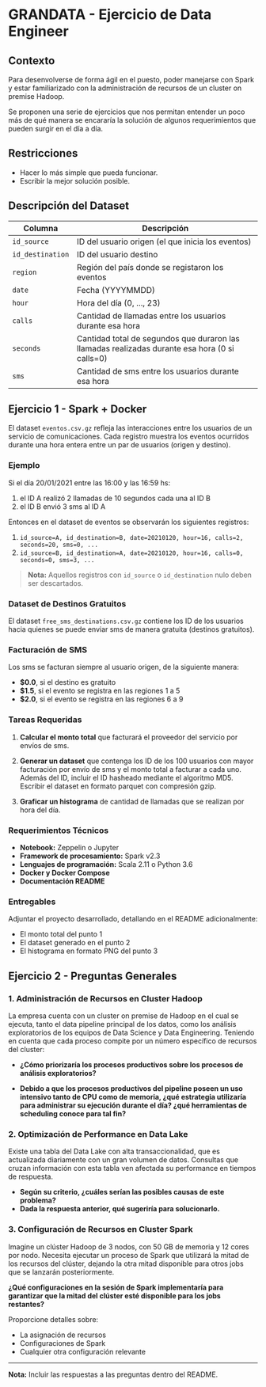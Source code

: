 # GRANDATA - Ejercicio de Data Engineer

## Contexto

Para desenvolverse de forma ágil en el puesto, poder manejarse con Spark y estar familiarizado con la administración de recursos de un cluster on premise Hadoop.

Se proponen una serie de ejercicios que nos permitan entender un poco más de qué manera se encararía la solución de algunos requerimientos que pueden surgir en el día a día.

## Restricciones

- Hacer lo más simple que pueda funcionar.
- Escribir la mejor solución posible.

## Descripción del Dataset

| Columna | Descripción |
|---------|-------------|
| `id_source` | ID del usuario origen (el que inicia los eventos) |
| `id_destination` | ID del usuario destino |
| `region` | Región del país donde se registaron los eventos |
| `date` | Fecha (YYYYMMDD) |
| `hour` | Hora del día (0, ..., 23) |
| `calls` | Cantidad de llamadas entre los usuarios durante esa hora |
| `seconds` | Cantidad total de segundos que duraron las llamadas realizadas durante esa hora (0 si calls=0) |
| `sms` | Cantidad de sms entre los usuarios durante esa hora |

## Ejercicio 1 - Spark + Docker

El dataset `eventos.csv.gz` refleja las interacciones entre los usuarios de un servicio de comunicaciones. Cada registro muestra los eventos ocurridos durante una hora entera entre un par de usuarios (origen y destino).

### Ejemplo

Si el día 20/01/2021 entre las 16:00 y las 16:59 hs:

1. el ID A realizó 2 llamadas de 10 segundos cada una al ID B
2. el ID B envió 3 sms al ID A

Entonces en el dataset de eventos se observarán los siguientes registros:

1. `id_source=A, id_destination=B, date=20210120, hour=16, calls=2, seconds=20, sms=0, ...`
2. `id_source=B, id_destination=A, date=20210120, hour=16, calls=0, seconds=0, sms=3, ...`

> **Nota:** Aquellos registros con `id_source` o `id_destination` nulo deben ser descartados.

### Dataset de Destinos Gratuitos

El dataset `free_sms_destinations.csv.gz` contiene los ID de los usuarios hacia quienes se puede enviar sms de manera gratuita (destinos gratuitos).

### Facturación de SMS

Los sms se facturan siempre al usuario origen, de la siguiente manera:

- **$0.0**, si el destino es gratuito
- **$1.5**, si el evento se registra en las regiones 1 a 5
- **$2.0**, si el evento se registra en las regiones 6 a 9

### Tareas Requeridas

1. **Calcular el monto total** que facturará el proveedor del servicio por envíos de sms.

2. **Generar un dataset** que contenga los ID de los 100 usuarios con mayor facturación por envío de sms y el monto total a facturar a cada uno. Además del ID, incluir el ID hasheado mediante el algoritmo MD5. Escribir el dataset en formato parquet con compresión gzip.

3. **Graficar un histograma** de cantidad de llamadas que se realizan por hora del día.

### Requerimientos Técnicos

- **Notebook:** Zeppelin o Jupyter
- **Framework de procesamiento:** Spark v2.3
- **Lenguajes de programación:** Scala 2.11 o Python 3.6
- **Docker y Docker Compose**
- **Documentación README**

### Entregables

Adjuntar el proyecto desarrollado, detallando en el README adicionalmente:
- El monto total del punto 1
- El dataset generado en el punto 2
- El histograma en formato PNG del punto 3

## Ejercicio 2 - Preguntas Generales

### 1. Administración de Recursos en Cluster Hadoop

La empresa cuenta con un cluster on premise de Hadoop en el cual se ejecuta, tanto el data pipeline principal de los datos, como los análisis exploratorios de los equipos de Data Science y Data Engineering. Teniendo en cuenta que cada proceso compite por un número específico de recursos del cluster:

- **¿Cómo priorizaría los procesos productivos sobre los procesos de análisis exploratorios?**

- **Debido a que los procesos productivos del pipeline poseen un uso intensivo tanto de CPU como de memoria, ¿qué estrategia utilizaría para administrar su ejecución durante el día? ¿qué herramientas de scheduling conoce para tal fin?**

### 2. Optimización de Performance en Data Lake

Existe una tabla del Data Lake con alta transaccionalidad, que es actualizada diariamente con un gran volumen de datos. Consultas que cruzan información con esta tabla ven afectada su performance en tiempos de respuesta.

- **Según su criterio, ¿cuáles serían las posibles causas de este problema?**
- **Dada la respuesta anterior, qué sugeriría para solucionarlo.**

### 3. Configuración de Recursos en Cluster Spark

Imagine un clúster Hadoop de 3 nodos, con 50 GB de memoria y 12 cores por nodo. Necesita ejecutar un proceso de Spark que utilizará la mitad de los recursos del clúster, dejando la otra mitad disponible para otros jobs que se lanzarán posteriormente.

**¿Qué configuraciones en la sesión de Spark implementaría para garantizar que la mitad del clúster esté disponible para los jobs restantes?**

Proporcione detalles sobre:
- La asignación de recursos
- Configuraciones de Spark
- Cualquier otra configuración relevante

---

**Nota:** Incluir las respuestas a las preguntas dentro del README.
